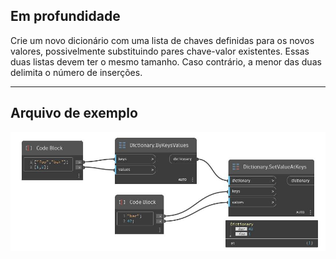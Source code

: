 ## Em profundidade
Crie um novo dicionário com uma lista de chaves definidas para os novos valores, possivelmente substituindo pares chave-valor existentes. Essas duas listas devem ter o mesmo tamanho. Caso contrário, a menor das duas delimita o número de inserções.
___
## Arquivo de exemplo

![SetValueAtKeys](./DesignScript.Builtin.Dictionary.SetValueAtKeys_img.jpg)

